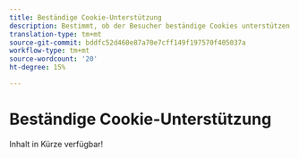 ```yaml
---
title: Beständige Cookie-Unterstützung
description: Bestimmt, ob der Besucher beständige Cookies unterstützen kann.
translation-type: tm+mt
source-git-commit: bddfc52d460e87a70e7cff149f197570f405037a
workflow-type: tm+mt
source-wordcount: '20'
ht-degree: 15%

---
```



# Beständige Cookie-Unterstützung

Inhalt in Kürze verfügbar!
